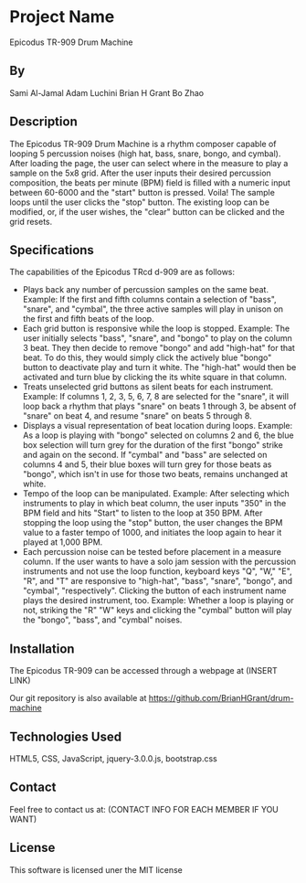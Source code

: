 # Project Name
Epicodus TR-909 Drum Machine

## By
Sami Al-Jamal
Adam Luchini
Brian H Grant
Bo Zhao

## Description
The Epicodus TR-909 Drum Machine is a rhythm composer capable of looping 5 percussion noises (high hat, bass, snare, bongo, and cymbal). After loading the page, the user can select where in the measure to play a sample on the 5x8 grid. After the user inputs their desired percussion composition, the beats per minute (BPM) field is filled with a numeric input between 60-6000 and the "start" button is pressed. Voila! The sample loops until the user clicks the "stop" button. The existing loop can be modified, or, if the user wishes, the "clear" button can be clicked and the grid resets.

## Specifications
The capabilities of the Epicodus TRcd d-909 are as follows:
* Plays back any number of percussion samples on the same beat.
  Example: If the first and fifth columns contain a selection of "bass", "snare", and "cymbal", the three active samples will play in unison on the first and fifth beats of the loop.
* Each grid button is responsive while the loop is stopped.
  Example: The user initially selects "bass", "snare", and "bongo" to play on the column 3 beat. They then decide to remove "bongo" and add "high-hat" for that beat. To do this, they would simply click the actively blue "bongo" button to deactivate play and turn it white. The "high-hat" would then be activated and turn blue by clicking the its white square in that column.
* Treats unselected grid buttons as silent beats for each instrument.
  Example: If columns 1, 2, 3, 5, 6, 7, 8 are selected for the "snare", it will loop back a rhythm that plays "snare" on beats 1 through 3, be absent of "snare" on beat 4, and resume "snare" on beats 5 through 8.
* Displays a visual representation of beat location during loops.
  Example: As a loop is playing with "bongo" selected on columns 2 and 6, the blue box selection will turn grey for the duration of the first "bongo" strike and again on the second. If "cymbal" and "bass" are selected on columns 4 and 5, their blue boxes will turn grey for those beats as "bongo", which isn't in use for those two beats, remains unchanged at white.
* Tempo of the loop can be manipulated.
  Example: After selecting which instruments to play in which beat column, the user inputs "350" in the BPM field and hits "Start" to listen to the loop at 350 BPM. After stopping the loop using the "stop" button, the user changes the BPM value to a faster tempo of 1000, and initiates the loop again to hear it played at 1,000 BPM.
* Each percussion noise can be tested before placement in a measure column. If the user wants to have a solo jam session with the percussion instruments and not use the loop function, keyboard keys "Q", "W," "E", "R", and "T" are responsive to "high-hat", "bass", "snare", "bongo", and "cymbal", "respectively".  Clicking the button of each instrument name plays the desired instrument, too.
  Example: Whether a loop is playing or not, striking the "R" "W" keys and clicking the "cymbal" button will play the "bongo", "bass", and "cymbal" noises.


## Installation
The Epicodus TR-909 can be accessed through a webpage at (INSERT LINK)

Our git repository is also available at https://github.com/BrianHGrant/drum-machine

## Technologies Used
HTML5, CSS, JavaScript, jquery-3.0.0.js, bootstrap.css

## Contact
Feel free to contact us at:
(CONTACT INFO FOR EACH MEMBER IF YOU WANT)

## License
This software is licensed uner the MIT license
